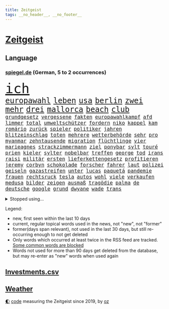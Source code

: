 ```yaml
---
title: Zeitgeist
tags: __no_header__, __no_footer__
---
```


# [Zeitgeist](https://oliz.io/zeitgeist/)

## Language

<h3><a href="https://www.spiegel.de" target="_blank">spiegel.de</a> (German, 5 to 2 occurrences)</h3>
<p style="font-family:monospace">
<span style="font-size:32pt"><a href="news_links.html#ich" class="current">ich</a></span>
<br>
<span style="font-size:18pt"><a href="news_links.html#europawahl" class="current">europawahl</a></span>
<span style="font-size:18pt"><a href="news_links.html#leben" class="current">leben</a></span>
<span style="font-size:18pt"><a href="news_links.html#usa" class="current">usa</a></span>
<span style="font-size:18pt"><a href="news_links.html#berlin" class="current">berlin</a></span>
<span style="font-size:18pt"><a href="news_links.html#zwei" class="current">zwei</a></span>
<span style="font-size:18pt"><a href="news_links.html#mehr" class="current">mehr</a></span>
<span style="font-size:18pt"><a href="news_links.html#drei" class="current">drei</a></span>
<span style="font-size:18pt"><a href="news_links.html#mallorca" class="current">mallorca</a></span>
<span style="font-size:18pt"><a href="news_links.html#beach" class="new">beach</a></span>
<span style="font-size:18pt"><a href="news_links.html#club" class="current">club</a></span>
<br>
<span style="font-size:12pt"><a href="news_links.html#grundgesetz" class="current">grundgesetz</a></span>
<span style="font-size:12pt"><a href="news_links.html#vergessene" class="current">vergessene</a></span>
<span style="font-size:12pt"><a href="news_links.html#fakten" class="current">fakten</a></span>
<span style="font-size:12pt"><a href="news_links.html#europawahlkampf" class="new">europawahlkampf</a></span>
<span style="font-size:12pt"><a href="news_links.html#afd" class="current">afd</a></span>
<span style="font-size:12pt"><a href="news_links.html#limmer" class="new">limmer</a></span>
<span style="font-size:12pt"><a href="news_links.html#total" class="new">total</a></span>
<span style="font-size:12pt"><a href="news_links.html#umweltschützer" class="current">umweltschützer</a></span>
<span style="font-size:12pt"><a href="news_links.html#fordern" class="current">fordern</a></span>
<span style="font-size:12pt"><a href="news_links.html#niko" class="current">niko</a></span>
<span style="font-size:12pt"><a href="news_links.html#kappel" class="new">kappel</a></span>
<span style="font-size:12pt"><a href="news_links.html#kam" class="current">kam</a></span>
<span style="font-size:12pt"><a href="news_links.html#romário" class="new">romário</a></span>
<span style="font-size:12pt"><a href="news_links.html#zurück" class="current">zurück</a></span>
<span style="font-size:12pt"><a href="news_links.html#spieler" class="current">spieler</a></span>
<span style="font-size:12pt"><a href="news_links.html#politiker" class="current">politiker</a></span>
<span style="font-size:12pt"><a href="news_links.html#jahren" class="current">jahren</a></span>
<span style="font-size:12pt"><a href="news_links.html#blitzeinschlag" class="new">blitzeinschlag</a></span>
<span style="font-size:12pt"><a href="news_links.html#toten" class="current">toten</a></span>
<span style="font-size:12pt"><a href="news_links.html#mehrere" class="current">mehrere</a></span>
<span style="font-size:12pt"><a href="news_links.html#wetterbehörde" class="new">wetterbehörde</a></span>
<span style="font-size:12pt"><a href="news_links.html#sehr" class="current">sehr</a></span>
<span style="font-size:12pt"><a href="news_links.html#pro" class="current">pro</a></span>
<span style="font-size:12pt"><a href="news_links.html#myanmar" class="current">myanmar</a></span>
<span style="font-size:12pt"><a href="news_links.html#zehntausende" class="current">zehntausende</a></span>
<span style="font-size:12pt"><a href="news_links.html#migration" class="current">migration</a></span>
<span style="font-size:12pt"><a href="news_links.html#flüchtlinge" class="current">flüchtlinge</a></span>
<span style="font-size:12pt"><a href="news_links.html#vier" class="current">vier</a></span>
<span style="font-size:12pt"><a href="news_links.html#marieagnes" class="current">marieagnes</a></span>
<span style="font-size:12pt"><a href="news_links.html#strackzimmermann" class="current">strackzimmermann</a></span>
<span style="font-size:12pt"><a href="news_links.html#ziel" class="current">ziel</a></span>
<span style="font-size:12pt"><a href="news_links.html#ponybar" class="new">ponybar</a></span>
<span style="font-size:12pt"><a href="news_links.html#sylt" class="current">sylt</a></span>
<span style="font-size:12pt"><a href="news_links.html#touré" class="new">touré</a></span>
<span style="font-size:12pt"><a href="news_links.html#prien" class="current">prien</a></span>
<span style="font-size:12pt"><a href="news_links.html#kieler" class="current">kieler</a></span>
<span style="font-size:12pt"><a href="news_links.html#sylter" class="new">sylter</a></span>
<span style="font-size:12pt"><a href="news_links.html#nobelbar" class="new">nobelbar</a></span>
<span style="font-size:12pt"><a href="news_links.html#treffen" class="current">treffen</a></span>
<span style="font-size:12pt"><a href="news_links.html#george" class="current">george</a></span>
<span style="font-size:12pt"><a href="news_links.html#tod" class="current">tod</a></span>
<span style="font-size:12pt"><a href="news_links.html#irans" class="current">irans</a></span>
<span style="font-size:12pt"><a href="news_links.html#raisi" class="current">raisi</a></span>
<span style="font-size:12pt"><a href="news_links.html#militär" class="current">militär</a></span>
<span style="font-size:12pt"><a href="news_links.html#ersten" class="current">ersten</a></span>
<span style="font-size:12pt"><a href="news_links.html#lieferkettengesetz" class="current">lieferkettengesetz</a></span>
<span style="font-size:12pt"><a href="news_links.html#profitieren" class="current">profitieren</a></span>
<span style="font-size:12pt"><a href="news_links.html#jeremy" class="new">jeremy</a></span>
<span style="font-size:12pt"><a href="news_links.html#corbyn" class="new">corbyn</a></span>
<span style="font-size:12pt"><a href="news_links.html#schokolade" class="current">schokolade</a></span>
<span style="font-size:12pt"><a href="news_links.html#forscher" class="current">forscher</a></span>
<span style="font-size:12pt"><a href="news_links.html#fahrer" class="current">fahrer</a></span>
<span style="font-size:12pt"><a href="news_links.html#laut" class="current">laut</a></span>
<span style="font-size:12pt"><a href="news_links.html#polizei" class="current">polizei</a></span>
<span style="font-size:12pt"><a href="news_links.html#geiseln" class="current">geiseln</a></span>
<span style="font-size:12pt"><a href="news_links.html#gazastreifen" class="current">gazastreifen</a></span>
<span style="font-size:12pt"><a href="news_links.html#unter" class="current">unter</a></span>
<span style="font-size:12pt"><a href="news_links.html#lucas" class="new">lucas</a></span>
<span style="font-size:12pt"><a href="news_links.html#paquetá" class="new">paquetá</a></span>
<span style="font-size:12pt"><a href="news_links.html#pandemie" class="current">pandemie</a></span>
<span style="font-size:12pt"><a href="news_links.html#frauen" class="current">frauen</a></span>
<span style="font-size:12pt"><a href="news_links.html#rechtsruck" class="current">rechtsruck</a></span>
<span style="font-size:12pt"><a href="news_links.html#tesla" class="current">tesla</a></span>
<span style="font-size:12pt"><a href="news_links.html#autos" class="current">autos</a></span>
<span style="font-size:12pt"><a href="news_links.html#wohl" class="current">wohl</a></span>
<span style="font-size:12pt"><a href="news_links.html#viele" class="current">viele</a></span>
<span style="font-size:12pt"><a href="news_links.html#verkaufen" class="current">verkaufen</a></span>
<span style="font-size:12pt"><a href="news_links.html#medusa" class="new">medusa</a></span>
<span style="font-size:12pt"><a href="news_links.html#bilder" class="current">bilder</a></span>
<span style="font-size:12pt"><a href="news_links.html#zeigen" class="current">zeigen</a></span>
<span style="font-size:12pt"><a href="news_links.html#ausmaß" class="current">ausmaß</a></span>
<span style="font-size:12pt"><a href="news_links.html#tragödie" class="current">tragödie</a></span>
<span style="font-size:12pt"><a href="news_links.html#palma" class="new">palma</a></span>
<span style="font-size:12pt"><a href="news_links.html#de" class="current">de</a></span>
<span style="font-size:12pt"><a href="news_links.html#deutsche" class="current">deutsche</a></span>
<span style="font-size:12pt"><a href="news_links.html#google" class="current">google</a></span>
<span style="font-size:12pt"><a href="news_links.html#grund" class="current">grund</a></span>
<span style="font-size:12pt"><a href="news_links.html#dwyane" class="new">dwyane</a></span>
<span style="font-size:12pt"><a href="news_links.html#wade" class="current">wade</a></span>
<span style="font-size:12pt"><a href="news_links.html#trans" class="current">trans</a></span>
</p>
<details>
<summary>Stopped using...</summary>
<p class="former" style="font-size:12pt">
diktator(1311) bekannten(1310) beobachtet(1310) jens(1310) leichter(1310) nato(1310) umgehen(1310) verändert(1310) bereich(1308) beschäftigten(1308) facebook(1308) senken(1308) alkohol(1307) morgen(1307) obama(1307) schatten(1307) bekanntesten(1306) cristiano(1306) einwohner(1306) flüge(1306) gewaltige(1306) hinaus(1306) krankenhäuser(1306) leidet(1306) reiche(1306) richterin(1306) ronaldo(1306) verbraucher(1306) betroffenen(1305) erteilt(1305) jahrzehntelang(1305) soziale(1305) tempo(1305) vorhaben(1305) welle(1305) anleger(1304) personal(1304) pocht(1304) rasant(1304) reformen(1304) werder(1304) bayerische(1303) frankfurter(1303) großteil(1303) jury(1303) schlagzeilen(1303) summe(1303) uhr(1303) zurzeit(1303) belasten(1302) brexit(1302) förderung(1302) vermuten(1302) vielerorts(1302) fbi(1301) führung(1301) joachim(1301) nummer(1301) rat(1301) schröder(1301) street(1301) twitter(1301) präsidentschaftswahl(1300) erlitten(1299) getrennt(1299) wm(1299) 33(1298) bedeutung(1298) fleisch(1298) gebrochen(1298) marke(1298) siegte(1298) smartphone(1298) texas(1298) wälder(1298) aufnahme(1297) trafen(1297) warf(1297) abgehört(1295) anbieten(1295) widerspruch(1295) erlebte(1294) vorgaben(1294) zinsen(1294) bestehen(1293) geschäftsführer(1293) großbritanniens(1293) kreis(1293) venezuela(1293) 3000(1292) meint(1292) wien(1290) entsetzen(1289) porsche(1289) 2030(1287) bundesgerichtshof(1287) fit(1287) brach(1283) katholischen(1283) skeptisch(1283) bremsen(1282) dran(1282) schneider(1281) zurückgegangen(1281) produziert(1279) trauert(1275) fußballwm(1274) nasa(1274) klimaziele(1273) informiert(1271) uhaft(1271) geborgen(1269) hinweis(1268) sogenannten(1262) armen(1255) karlsruhe(1255) gebieten(1249) heizen(1248) abschluss(1247) einfache(1230) dankt(1224) zustimmen(1202) öffnet(1190) stoltenberg(1113) fußballstar(1100) militärische(1097) sammelt(1053) kleidung(1052) ohnehin(1034) gesund(1008) erfolgreichste(1004) russischem(996) börsen(980) teure(973) zeitungsbericht(971) mike(969) entlasten(962) dokumentiert(956) gesetzentwurf(955) tiger(953) kursieren(950) abschreckung(943) kunstwerke(941) zentralen(933) einschätzungen(930) magazin(927) stern(927) oppositionsführer(925) menschlichkeit(922) lieferungen(919) entsteht(886) sank(879) brennt(873) lemke(841) steffi(841) expremier(836) 49(823) verwaltung(807) besetzte(793) lücken(792) söhne(778) künstlerin(774) niedersächsischen(764) bezeichnen(762) fußballerinnen(760) packenden(749) schwarzes(747) verärgert(734) recherchen(731) unterliegt(727) israelis(715) 110(709) dänischen(708) grundschule(699) jimmy(696) stärksten(695) künstlichen(693) ukrainerusslandkrieg(692) prompt(690) idol(687) anlauf(686) finde(686) braun(676) geste(672) extra(671) demenz(669) erlegen(668) vernichtet(666) legal(665) usrepublikaner(662) fpö(658) 2008(650) scheiden(647) zivile(646) geheime(639) lebenslange(629) einladung(628) heikle(627) sicherer(626) gott(618) farben(616) gendern(615) bundesbank(607) eingreifen(606) entstehen(604) gerechtfertigt(604) nationaltrainer(595) sohnes(594) einsamkeit(590) emissionen(588) begegnung(587) dokumentieren(583) niederlagen(581) sportdirektor(581) standard(579) überraschenden(577) pakete(573) außenpolitik(559) leere(555) uskonzern(547) nächtlichen(543) gesprengt(542) kampfjets(537) testet(536) sydney(535) langsamer(526) gekostet(524) roland(524) game(523) wechselte(523) fenster(520) hauses(516) hürde(507) muster(507) tauchte(507) verschafft(503) wiener(503) praxis(498) gelder(492) ussängerin(490) bruchteil(488) geschadet(486) herstellers(480) muslime(480) miete(473) freier(472) initiative(471) rauchen(470) metropolen(464) unosicherheitsrat(464) vorstandschef(464) anderson(459) angestiegen(459) 5000(455) beantwortet(446) anderswo(445) brauche(445) toll(444) coup(443) nordirland(441) zusammenstoß(436) influencer(435) beigetragen(430) wendepunkt(428) atomwaffen(425) reichelt(425) tragischen(425) kindergrundsicherung(418) legalisierung(418) dominieren(417) handelte(414) insolvent(410) allzu(406) angelegenheit(406) erwarteten(406) social(406) fluggesellschaften(397) mädchens(394) astronomie(393) victor(383) usamerikanische(382) nachts(372) vollem(371) 15jährige(370) erging(368) formuliert(365) vierten(364) gästen(363) gegenschlag(356) spektakulären(354) anschlägen(350) kredite(350) gewannen(349) zeitungen(348) alben(345) kalifornischen(343) dortige(342) beckenbauer(341) treu(340) wirtschaftlich(340) mobilität(339) verzögert(339) luftangriffen(338) hitzewellen(336) zahlungen(332) scott(330) einziehen(328) wahlbetrug(324) model(323) marschflugkörper(320) anschluss(318) unseren(315) awards(311) geheimen(310) ärmelkanal(310) benachteiligt(309) hergestellt(309) dortigen(308) auflösung(306) csuchef(305) klagten(305) flieger(303) variante(299) fotografin(297) vormittag(297) desaster(296) ezb(296) entpuppt(295) sicheren(294) lichtblick(293) verkehrswende(292) todesfall(289) julia(287) juristin(285) staus(285) brutaler(284) ausbeutung(280) iranischer(280) sechsstellige(280) designer(279) stoppte(274) teuersten(268) bayreuth(267) schrecklichen(267) erschweren(266) niemanden(266) knie(265) sprachen(264) wolff(264) angefahren(262) re(262) brücken(259) milizen(259) trendwende(258) 42(257) ehrung(257) flüsse(257) alaska(256) eigentor(256) sperre(255) gründete(254) antonio(253) erstattet(252) schiitenmiliz(252) unterkunft(251) stieß(250) videoapp(249) sperrte(248) nachzahlen(247) gamer(246) todesursache(246) herrchen(245) generalbundesanwalt(243) kassel(243) väter(242) johann(241) uswahl(241) mittelfeld(240) neubauten(239) abhalten(237) 61(235) bars(235) leitung(235) preisverleihung(234) getöteter(231) a7(230) toptalent(230) bundesverkehrsminister(228) unschuldig(228) mehren(226) sicherheitslage(226) bischof(225) lebende(225) dankbar(224) verwickelt(224) gestaltet(222) weltgrößte(221) fußballweltmeister(219) schockt(219) sibirien(218) werkstatt(218) rekordzahl(217) nachbarland(216) gemüse(215) gestiegene(215) zusammengestoßen(215) 43(214) pub(213) zentralrat(212) pflegekräfte(211) pushbacks(210) lafontaine(208) oskar(208) versuche(207) absicht(206) usrepräsentantenhaus(205) gezielte(204) ukrainehilfen(201) flügels(200) optimistischer(200) 37jähriger(198) briefe(198) store(198) zentralrats(198) israelischem(197) wilde(197) cyberattacken(196) exchef(196) lasst(196) emotionaler(195) ernähren(195) mobilisiert(195) schuf(194) milde(193) jahrelange(192) teilgenommen(192) hamaschef(191) verlusten(189) tanz(188) unbeliebt(188) vertrieben(188) 1990(187) kilo(187) altbundeskanzler(186) geräumt(186) woods(186) jüdinnen(185) bezirk(184) direkte(183) strafmaßnahmen(183) beihilfe(182) demokratiefeinde(182) tipp(180) muslimen(179) titeln(179) attraktiver(178) marketing(178) state(178) aktienmarkt(177) austin(177) ingenieur(177) raser(177) zwischenfälle(177) finanzministerium(176) dienstagmorgen(175) diktatur(174) abzuschaffen(172) myanmars(172) informierte(171) spiels(171) ukrainehilfe(171) wegfallen(171) staatsräson(169) stationieren(169) ukrainern(169) strengen(168) aktionäre(167) abgefangen(166) benkos(166) bundeskartellamt(166) student(166) warnzeichen(166) 19jährige(165) selbstverteidigung(165) staatlicher(165) wetten(164) gespalten(161) group(161) levi(161) traditionelle(161) kostenlos(160) rechtswidrig(160) sicherheitspersonal(160) mayer(159) freundeskreis(158) kanye(158) begrenzung(157) junis(157) überträgt(157) bett(156) bundestagswahl(156) ultimatum(156) beteiligen(155) entspannung(155) telefoniert(155) bot(153) illusion(153) weiterkommen(153) pentagon(151) unterbinden(151) überschaubar(151) nehme(150) bernd(149) eupolitiker(148) frachtschiff(148) lloyd(148) zusagen(148) befunden(147) chiemsee(147) japanischen(147) verspätung(147) dubai(146) dänemarks(146) rathaus(146) 70jährige(144) diktators(144) heimatort(144) israelbesuch(144) rebellen(144) unverletzt(144) ausgewählt(142) historischer(142) punkterekord(142) störten(142) kältewelle(141) orleans(141) symptome(141) zielen(141) zurückgekehrt(141) cybertrucks(140) handtaschen(140) 56(139) bestem(139) erschoss(139) giftige(138) durchgeführt(137) dynamik(137) royale(137) studios(137) knapper(136) notaufnahme(136) fortnite(135) gymnasien(135) schlimme(135) zündete(135) herrschaft(134) stefanie(133) überstehen(133) liz(132) reparieren(132) schwestern(132) diversen(131) frühzeitig(130) gefördert(130) luxemburg(130) parteiführung(130) ambitionen(129) edin(129) wäldern(129) oma(128) kameramann(127) leidenschaftlicher(127) routinier(127) weißer(127) lauten(126) schleppende(125) amy(124) tabak(124) lehrt(123) geglaubt(121) kulisse(121) palace(121) zugriff(121) rammte(120) fotografen(119) wolverhampton(119) bevorzugen(117) festgenommenen(117) passte(117) pforzheim(117) befassen(116) effektiv(116) kranken(116) onlineplattform(116) untersuchungskommission(116) verbraucherzentralen(116) aufklären(115) brandenburgischen(115) everton(115) interviewt(115) einzigartigen(114) perfektes(114) rüstungsexporte(114) sonnensystem(114) 59(112) carlson(112) machtwort(112) niemals(112) tucker(112) sachschaden(111) 1999(110) bränden(110) single(109) asiatische(108) ausgespäht(108) zigaretten(108) detonationen(107) hai(107) hingelegt(107) landsleuten(107) verwehrt(107) canon(106) schaulustige(106) sony(106) fusion(105) roboter(105) typs(104) ungewohnt(104) gegensteuern(103) klamotten(103) premierministerin(103) quarterback(103) teamchef(103) verbündete(103) wahlkampfrede(103) isolationshaft(102) mossad(102) ohrfeige(102) wertvolle(102) neuerdings(101) 1970(100) 2006(100) kurth(100) lily(100) maskenpflicht(100) behindert(99) engpässe(99) girls(99) zweifache(99) blockierten(98) spionageverdacht(98) eheschließung(97) leroy(97) oman(97) sané(97) vwkonzern(97) befragte(95) festhalten(95) horrorfilm(95) schifffahrt(95) alarmierte(94) fulda(94) kassenleistung(94) nützen(94) haniyyeh(93) ismail(93) prallte(93) saarländische(93) staub(93) eindringlich(92) wille(92) gespendet(91) hitlergruß(91) rod(91) sechsstellig(91) turniersieg(91) wettbewerbshüter(91) 160(90) bosporus(90) deutschem(90) finanzwende(90) gaspedal(90) spottet(90) ansprüchen(89) coenbrüder(89) erklärungen(89) faire(89) iranischem(89) kinderärzte(89) landeschef(89) original(89) pay(89) sozialarbeiter(89) 1924(88) expertenrat(88) gedicht(88) natogeneralsekretär(88) stärkeren(88) afdfunktionär(87) afdmann(87) einzelner(87) gesperrten(87) konflikts(87) korrigiert(87) podolski(87) stolpert(87) verdrängung(87) wovon(87) anonymer(86) aufgeklärt(86) feuers(86) geschichtsbücher(86) korallen(86) schwedischer(86) tieres(86) vergibt(86) verletzungspause(86) ableger(85) exotische(85) notwendigen(85) strukturen(85) verknüpft(85) bronze(84) erzielten(84) halbfinaleinzug(84) korruptionsbekämpfung(84) unerschütterliche(84) angewendet(83) gefälschter(83) neunten(83) unionspolitiker(83) beschneiden(82) fragil(82) jena(82) kalte(82) landrat(82) nacktbilder(82) bitcoins(81) dopingverdacht(81) prüfbericht(81) starensemble(81) universal(81) widerlegen(81) unpopulären(80) verhandlungstag(80) vorstoßen(80) weitergegeben(80) aktienpaket(79) basketballsuperstar(79) hamiltons(79) hernández(79) herunterzuspielen(79) philippe(79) popsuperstars(79) professoren(79) ruinen(79) versace(79) zähler(79) kehl(78) klopps(78) krönt(78) styles(78) überbieten(78) 4000(77) abziehen(77) augsburger(77) caren(77) eugipfel(77) fujifilm(77) miosga(77) namibias(77) nestlé(77) nikon(77) toppt(77) versetzt(77) maßgeblich(76) olympiasaison(76) durchfallen(75) einlösen(75) gegessen(75) produktionsrückgang(75) siebten(75) striktere(75) ultra(75) wohne(75) zurückfordern(75) gesetzesvorhaben(74) nflgeschichte(74) usmoderator(74) zeugenaussage(74) elektrischen(73) fpöchef(73) prestigeprojekts(73) schuldenabbau(73) spielraum(73) umbaupläne(73) witwe(73) dieter(72) ethnologin(72) gerd(72) huawei(72) langweilt(72) pommes(72) statue(72) unzufriedene(72) dimension(71) facebookkonzern(71) freut(71) gewordene(71) hilfspaket(71) hülle(71) marathon(71) missachtet(71) nachbessern(71) olivier(71) platte(71) regimes(71) taylorswiftfans(71) 14000(70) geraucht(70) natostaaten(70) raf(70) regelmäßige(70) sparer(70) sportwelt(70) tagt(70) telegram(70) verwandten(70) votum(70) zaubern(70) 42jährigen(69) achterbahn(69) auszeit(69) case(69) cold(69) jahresgewinn(69) obst(69) sound(69) suzuki(69) treibhausgasemissionen(69) ussenat(69) ausgesucht(68) civil(68) decker(68) formulierung(68) gefeuert(68) landesvorsitz(68) pose(68) 450(67) anwenden(67) bezahlte(67) drohnenangriffen(67) entschuldigte(67) gemeinsamer(67) gewaltiges(67) glückliche(67) haustür(67) menschenrechtsverletzungen(67) plaudert(67) schwimmer(67) schärfste(67) unmöglich(67) waffenhilfe(67) hakenkreuzschmierereien(66) hirngespinst(66) repressalien(66) trollt(66) verbal(66) wahlkampfveranstaltung(66) duos(65) fabrice(65) groningen(65) julija(65) leggeri(65) nawalnaja(65) rücksichtslos(65) urteilte(65) 1982(64) bewerben(64) erhalt(64) gemäßigte(64) kimmel(64) saboteure(64) stimmlich(64) verhungern(64) wirtschaftskrise(64) canaria(63) erhoffte(63) eukommissionspräsidentin(63) gran(63) potter(63) wütet(63) befördert(62) english(62) flugzeughersteller(62) geywitz(62) klara(62) löcher(62) rihanna(62) lud(61) pflichtspiele(61) prüfstand(61) scheidung(61) übertrieben(61) heimpleite(60) substanziellen(60) hörte(59) luxusmarke(59) planung(59) sprang(59) valley(59) bedürfnisse(58) grundsätzliches(58) heilbronn(58) lawrow(58) lidl(58) sergej(58) usprofiliga(58) verhängen(58) versöhnung(58) vögel(58) zerstrittene(58) cannabisgesetz(57) dienstreise(57) einfuhr(57) kiffen(57) klagte(57) kremlnahen(57) maxim(57) milden(57) prorussischen(57) spice(57) tierpark(57) verfehlen(57) ärztlichen(57) geistliche(56) interviews(56) kigenerierter(56) kriegsverlauf(56) lästern(56) usmilitärhilfe(56) 35000(55) anschaffung(55) ehrgeizigen(55) euparlaments(55) munich(55) persönlichkeit(55) ruth(55) verbannt(55) zuständigen(55) eskalationsstufe(54) konfrontationskurs(54) ussanktionen(54) wiederentdeckung(54) verschollenes(53) wohlstandsverlust(53) andrang(52) berührende(52) beschaffen(52) komplizierten(52) liveschalte(52) unschuld(52) vergehens(52) bomben(51) episode(51) spezielles(51) drohe(50) firmengruppe(50) pole(50) willst(50) erkämpft(49) firmengelände(49) gestrichene(49) gigantische(49) heidenheims(49) mobilitätsforscher(49) vortragen(49) cannabisverbot(48) dopingfall(48) drebin(48) höre(48) kanone(48) klaas(48) liam(48) lukrativ(48) neeson(48) stemmt(48) appstores(47) beatmet(47) behinderung(47) bgh(47) enthüllen(47) kirsten(47) kristoffer(47) künstlich(47) olsson(47) urin(47) würdigen(47) aufzeichnung(46) bedauerlich(46) berlinfriedrichshain(46) luise(46) schulzeit(46) südlich(46) verschärfte(46) abgeschlagen(45) cat(45) gewagte(45) mehrmonatigen(45) porträt(45) rollstuhlfahrer(45) verschuldete(45) erschlagen(44) freundlichkeit(44) landeskriminalamt(44) nominierten(44) plastikverschmutzung(44) vorab(44) wirtschaftsspionage(44) dubiosen(43) holtby(43) mies(43) selbstbewusstsein(43) vorlage(43) zurückrudern(43) überfahrt(43) abgrund(42) beschießt(42) f1(42) pessimistisch(42) schrank(42) separatisten(42) sommermärchenprozess(42) verbrauchen(42) bafin(41) indizien(41) kosmos(41) papuaneuguinea(41) polizeiuniform(41) wiederbelebung(41) barrier(40) dagegenhalten(40) dominierte(40) pavillon(40) reef(40) regierungschefs(40) sparten(40) stützpunkt(40) batteriepakets(39) billy(39) gartenteich(39) geübt(39) millionenzahlungen(39) sicherheitsgefühl(39) unoexperten(39) verona(39) weltranglistenerste(39) weltraumschrott(39) footballstar(38) kates(38) käufern(38) wendungen(38) 82(37) arbeitskräften(37) menschenrechtler(37) radfahrstreifen(37) schick(37) ushersteller(37) adidas(36) award(36) dramatischem(36) hunderten(36) insulaner(36) orientierung(36) playoffteilnahme(36) sammelklage(36) schlager(36) wiedersehen(36) zaubert(36) bedingung(35) krediten(35) milliardenhilfe(35) spannung(35) syrischer(35) tabellenletzten(35) würzig(35) abgebrannt(34) brachen(34) bvbprofi(34) plötzliche(34) beeindruckende(33) niere(33) rettungswagen(33) scheut(33) schlagersänger(33) zustände(33) 2029(32) bekannter(32) organspende(32) passagieren(32) techunternehmer(32) titelchance(32) trikots(32) verschlechtern(32) flirten(31) altkanzler(30) drosten(30) geeint(30) hassen(30) klinikmitarbeiter(30) mentalen(30) superfood(30) clubs(29) eskalierende(29) handelsbeginn(29) klimaanlage(29) komplizierter(29) opel(29) rüdiger(29) züchten(29) 44(28) dirigent(28) grundschulen(28) haushaltsüberschuss(28) schwangerschaftsabbruch(28) schweigegeldzahlungen(28) schwellenländern(28) tragbar(28) unbegründet(28) no(27) pamela(27) potenzial(27) péter(27) ausgelastet(26) einrichtung(26) entlassung(26) großangriff(26) größtes(26) konjunkturprognose(26) louis(26) sechsten(26) armenien(25) beeinflusste(25) desselben(25) gefährt(25) genderverbot(25) isolieren(25) princess(25) tagebuch(25) tierpfleger(25) unzulässig(25) akut(24) benachbarten(24) nett(24) verschenkt(24) arzneimittel(23) bahntickets(23) eroller(23) escooter(23) kürzen(23) mexikanischen(23) rutschten(23) schmutzige(23) zählten(23) berühmter(22) biergarten(22) funktionäre(22) gangs(22) türen(22) alan(21) beschleunigung(21) biergärten(21) brückeneinsturz(21) erdogan(21) erneuert(21) gaspreis(21) geldautomat(21) greifswalder(21) mathieu(21) poel(21) afrikanischer(20) eheaus(20) entertainer(20) polizistin(20) zivilgesellschaft(20) abbas(19) abgestraft(19) außenexperten(19) brandstiftung(19) handlungsbedarf(19) hochgeschwindigkeitszug(19) milchstraße(19) drohung(18) enttarnt(18) fallout(18) intendanz(18) lateinamerika(18) libanesische(18) reisebus(18) relativ(18) weltklassespieler(18) churchill(17) dringlicher(17) knauf(17) ungestört(17) alleinsein(16) gezüchtet(16) hommage(16) höherer(16) jam(16) pearl(16) rennfahrer(16) äpfeln(16) angezündet(15) anschläge(15) dunst(15) knochenjob(15) negativrekord(15) photo(15) press(15) sergio(15) spdspitze(15) tabubruch(15) magyar(14) project(14) rechnung(14) schürt(14) theoretisch(14) unbesiegbar(14) verhaften(14) einberufen(13) gucken(13) jubiläumsfeier(13) szenarien(13) versammelter(13) deepfakes(12) großkonzerne(12) hundebox(12) reporterfrage(12) steinzeit(12) terroristisches(12) unterschätzen(12) verkehrsmittel(12) xiaomi(12) draft(11) fischern(11) genf(11) kaninchen(11) nachspiel(11) prosieben(11) schlechteste(11)
</p>
</details>
<p>Legend:
<ul>
<li><span class="new">new</span>, first seen within the last 10 days</li>
<li><span class="current">current</span>, regular topical words used in the news, not "new", not "former"</li>
<li><span class="former">former(days span relevant)</span>, not used in the last 30 days, but still re-occurring enough to not get deleted</li>
<li>Only words which occurred at least twice in the RSS feed are tracked. <a href="language/filters.py">Some common words are blocked</a></li>
<li>Words not used for more than 90 days get deleted from the database, but may re-enter as "new" words when used again</li>
</ul>
</p>

## [Investments](investments.html)[.csv](investments.csv)

## [Weather](weather.html)

<footer>
<a href="javascript:toggleTheme()" class="nav">🌓</a>
<a href="https://github.com/ooz/zeitgeist">code</a> measuring the Zeitgeist since 2019, by <a href="https://oliz.io">oz</a>
</footer>
